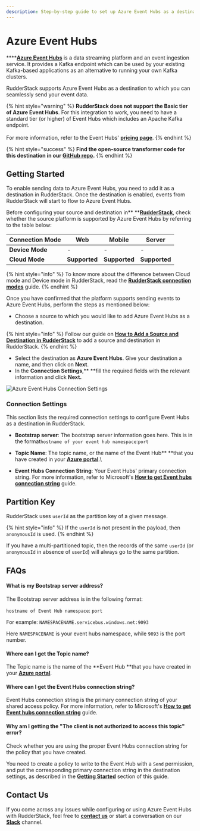```yaml
---
description: Step-by-step guide to set up Azure Event Hubs as a destination in RudderStack
---
```


# Azure Event Hubs

****[**Azure Event Hubs**](https://docs.microsoft.com/en-us/azure/event-hubs/) is a data streaming platform and an event ingestion service. It provides a Kafka endpoint which can be used by your existing Kafka-based applications as an alternative to running your own Kafka clusters.

RudderStack supports Azure Event Hubs as a destination to which you can seamlessly send your event data.

{% hint style="warning" %}
**RudderStack does not support the Basic tier of Azure Event Hubs**. For this integration to work, you need to have a standard tier (or higher) of Event Hubs which includes an Apache Kafka endpoint.\
\
For more information, refer to the Event Hubs' [**pricing page**](https://azure.microsoft.com/en-us/pricing/details/event-hubs/#pricing).
{% endhint %}

{% hint style="success" %}
**Find the open-source transformer code for this destination in our **[**GitHub repo**](https://github.com/rudderlabs/rudder-transformer/tree/master/v0/destinations/azure_event_hub)**.**
{% endhint %}

## Getting Started

To enable sending data to Azure Event Hubs, you need to add it as a destination in RudderStack. Once the destination is enabled, events from RudderStack will start to flow to Azure Event Hubs. 

Before configuring your source and destination in** **[**RudderStack**](https://app.rudderstack.com), check whether the source platform is supported by Azure Event Hubs by referring to the table below:

| **Connection Mode** | **Web**       | **Mobile**    | **Server**    |
| ------------------- | ------------- | ------------- | ------------- |
| **Device Mode**     | -             | -             | -             |
| **Cloud Mode**      | **Supported** | **Supported** | **Supported** |

{% hint style="info" %}
 To know more about the difference between Cloud mode and Device mode in RudderStack, read the [**RudderStack connection modes**](https://docs.rudderstack.com/get-started/rudderstack-connection-modes) guide.
{% endhint %}

Once you have confirmed that the platform supports sending events to Azure Event Hubs, perform the steps as mentioned below:

* Choose a source to which you would like to add Azure Event Hubs as a destination.

{% hint style="info" %}
Follow our guide on [**How to Add a Source and Destination in RudderStack**](https://docs.rudderstack.com/how-to-guides/adding-source-and-destination-rudderstack) to add a source and destination in RudderStack.
{% endhint %}

* Select the destination as **Azure Event Hubs**. Give your destination a name, and then click on **Next**.
* In the **Connection Settings**,** **fill the required fields with the relevant information and click **Next.**

![Azure Event Hubs Connection Settings](<../../.gitbook/assets/image (100) (1) (1) (1) (1) (1) (1) (1) (1) (1).png>)

### Connection Settings

This section lists the required connection settings to configure Event Hubs as a destination in RudderStack.

* **Bootstrap server**: The bootstrap server information goes here. This is in the format`hostname of your event hub namespace`:`port`
* **Topic Name**: The topic name, or the name of the Event Hub** **that you have created in your [**Azure portal**](https://portal.azure.com).\

* **Event Hubs Connection String**: Your Event Hubs' primary connection string. For more information, refer to Microsoft's [**How to get Event hubs connection string**](https://docs.microsoft.com/en-us/azure/event-hubs/event-hubs-get-connection-string) guide. 

## Partition Key

RudderStack uses `userId` as the partition key of a given message. 

{% hint style="info" %}
If the `userId` is not present in the payload, then `anonymousId` is used.
{% endhint %}

If you have a multi-partitioned topic, then the records of the same `userId` (or `anonymousId` in absence of `userId`) will always go to the same partition.

## FAQs

#### **What is my Bootstrap server address?**

The Bootstrap server address is in the following format:

`hostname of Event Hub namespace`: `port`

For example:  `NAMESPACENAME.servicebus.windows.net:9093` 

Here `NAMESPACENAME` is your event hubs namespace, while `9093` is the port number.

#### **Where can I get the Topic name?**

The Topic name is the name of the **Event Hub **that you have created in your [**Azure portal**](https://portal.azure.com).

#### **Where can I get the Event Hubs connection string?**

Event Hubs connection string is the primary connection string of your shared access policy. For more information, refer to Microsoft's [**How to get Event hubs connection string**](https://docs.microsoft.com/en-us/azure/event-hubs/event-hubs-get-connection-string) guide. 

#### **Why am I getting the "The client is not authorized to access this topic" error?**

Check whether you are using the proper Event Hubs connection string for the policy that you have created. 

You need to create a policy to write to the Event Hub with a `Send` permission, and put the corresponding primary connection string in the destination settings, as described in the [**Getting Started**](https://docs.rudderstack.com/destinations/data-ingestion/azure-event-hubs#getting-started) section of this guide.

## Contact Us

If you come across any issues while configuring or using Azure Event Hubs with RudderStack, feel free to [**contact us**](mailto:%20docs@rudderstack.com) or start a conversation on our [**Slack**](https://resources.rudderstack.com/join-rudderstack-slack) channel.
